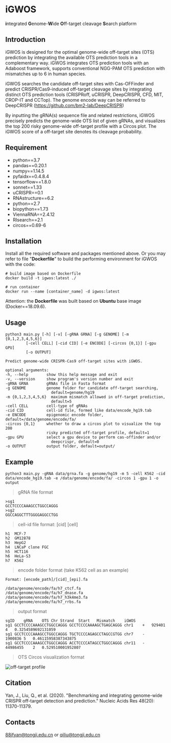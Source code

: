 # iGWOS
**i**ntegrated **G**enome-**W**ide **O**ff-target cleavage **S**earch platform

## Introduction
iGWOS is designed for the optimal genome-wide off-target sites (OTS) prediction by integrating the available OTS prediction tools in a complementary way. iGWOS integrates OTS prediction tools with an Adaboost framework, supports conventional NGG-PAM OTS prediction with mismatches up to 6 in human species.


iGWOS searches the candidate off-target sites with Cas-OFFinder and predict CRISPR/Cas9-induced off-target cleavage sites by integrating distinct OTS prediction tools (CRISPRoff, uCRISPR, DeepCRISPR, CFD, MIT, CROP-IT and CCTop).
The genome encode way can be referred to DeepCRISPR (https://github.com/bm2-lab/DeepCRISPR)

By inputting the gRNA(s) sequence file and related restrictions, iGWOS precisely predicts the genome-wide OTS list of given gRNAs, and visualizes the top 200 risky genome-wide off-target profile with a Circos plot. The iGWOS score of a off-target site denotes its cleavage probability.

## Requirement
* python==3.7   
* pandas==0.20.1  
* numpy==1.14.5   
* pyfaidx==0.4.8.4    
* tensorflow==1.8.0  
* sonnet==1.33
* uCRISPR==0.1
* RNAstructure==6.2
* python==2.7
* biopython==1.73
* ViennaRNA==2.4.12
* RIsearch==2.1
* circos==0.69-6


## Installation
Install all the required software and packages mentioned above. Or you may refer to file "**Dockerfile**" to build the performing environment for iGWOS with the code: 
    
    # build image based on Dockerfile
    docker build -t igwos:latest ./

    # run container
    docker run --name [container_name] -d igwos:latest

Attention: the **Dockerfile** was built based on **Ubuntu** base image (Docker==18.09.6).

## Usage
    python3 main.py [-h] [-v] [-gRNA GRNA] [-g GENOME] [-m {0,1,2,3,4,5,6}]
             [-cell CELL] [-cid CID] [-e ENCODE] [-circos {0,1}] [-gpu GPU]
             [-o OUTPUT]

    Predict genome-wide CRISPR-Cas9 off-target sites with iGWOS.

    optional arguments:
    -h, --help        show this help message and exit
    -v, --version     show program's version number and exit
    -gRNA GRNA        gRNAs file in Fasta format
    -g GENOME         genome folder for candidate off-target searching,
                        default=genome/hg19
    -m {0,1,2,3,4,5,6}  maximum mismatch allowed in off-target prediction,
                        default=5
    -cell CELL        cell-type of gRNAs
    -cid CID          cell-id file, formed like data/encode_hg19.tab
    -e ENCODE         epigenomic encode folder, default=/data/genome/encode/fa/
    -circos {0,1}     whether to draw a circos plot to visualize the top 200
                      risky predicted off-target profile, default=1
    -gpu GPU          select a gpu device to perform cas-offinder and/or
                        deepcrispr, default=0
    -o OUTPUT         output folder, default=output/
      
## Example  
    
    python3 main.py -gRNA data/grna.fa -g genome/hg19 -m 5 -cell K562 -cid data/encode_hg19.tab -e /data/genome/encode/fa/ -circos 1 -gpu 1 -o output

> gRNA file format     

    >sg1
    GCCTCCCCAAAGCCTGGCCAGGG
    >sg2
    GGCCAGGCTTTGGGGAGGCCTGG

> cell-id file format: [cid] [cell]
    
    h1	MCF-7
    h2	GM12878
    h3	HepG2
    h4	LNCaP clone FGC
    h5	HCT116
    h6	HeLa-S3
    h7	K562

> encode folder format (take K562 cell as an example)

    Format: [encode_path]/[cid]_[epi].fa
    
    /data/genome/encode/fa/h7_ctcf.fa
    /data/genome/encode/fa/h7_dnase.fa
    /data/genome/encode/fa/h7_h3k4me3.fa
    /data/genome/encode/fa/h7_rrbs.fa
    
> output format

    sgID	gRNA	OTS	Chr	Strand	Start	Mismatch	iGWOS
    sg1	GCCTCCCCAAAGCCTGGCCAGGG	GCCTCCCCAAAAGCTGAGCAGGG	chr1	+	929401	4	0.3254589692131059
    sg1	GCCTCCCCAAAGCCTGGCCAGGG	TGCTCCCCAGAGCCTAGCCGTGG	chr7	-	1900836	5	0.46115958387343875
    sg1	GCCTCCCCAAAGCCTGGCCAGGG	ACCTCCCCATAGCCTGGCCAGGG	chr11	-	44986455	2	0.529510001952807
 
> OTS Circos visualization format 

 ![off-target profile](output/circos_igwos.svg) 
    
## Citation

Yan, J., Liu, Q., et al. (2020). "Benchmarking and integrating genome-wide CRISPR off-target detection and prediction." Nucleic Acids Res 48(20): 11370-11379.


## Contacts

[88jfyan@tongji.edu.cn](88jfyan@tongji.edu.cn) or [qiliu@tongji.edu.cn](qiliu@tongji.edu.cn)
